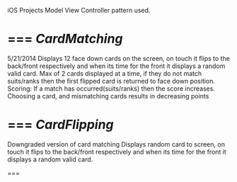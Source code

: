 iOS Projects
Model View Controller pattern used. 

===
<i>CardMatching</i>
===
5/21/2014
Displays 12 face down cards on the screen, on touch it flips to the back/front respectively and when its time for the front it displays a random valid card. Max of 2 cards displayed at a time, if they do not match suits/ranks then the first flipped card is returned to face down position. 
Scoring:
If a match has occurred(suits/ranks) then the score increases.
Choosing a card, and mismatching cards results in decreasing points


===
<i>CardFlipping</i>
===
Downgraded version of card matching 
Displays random card to screen, on touch it flips to the back/front respectively and when its time for the front it displays a random valid card. 


===
